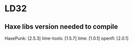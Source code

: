 # LD32

## Haxe libs version needed to compile
HaxePunk: [2.5.3]
lime-tools: [1.5.7]
lime: [1.0.1]
openfl: [2.0.1]